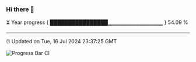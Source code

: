 ### Hi there 👋

⏳ Year progress { ████████████████▁▁▁▁▁▁▁▁▁▁▁▁▁▁ } 54.09 %

---

⏰ Updated on Tue, 16 Jul 2024 23:37:25 GMT

![Progress Bar CI](https://github.com/IshwaranRudhara/GIT-ACTION/workflows/Progress%20Bar%20CI/badge.svg)
